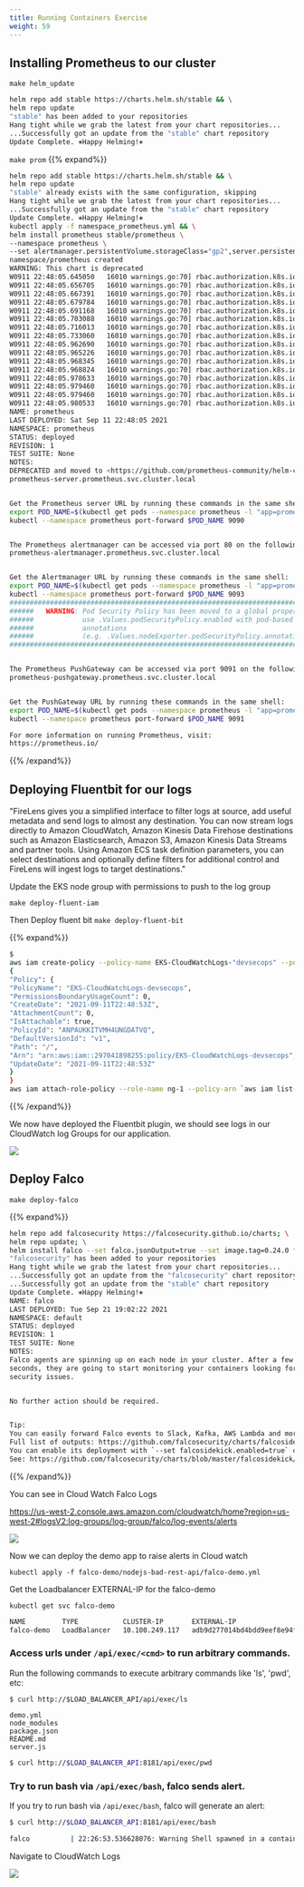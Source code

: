 ```yaml
---
title: Running Containers Exercise
weight: 59
---
```


## Installing Prometheus to our cluster 

`make helm_update`

```bash
helm repo add stable https://charts.helm.sh/stable && \
helm repo update
"stable" has been added to your repositories
Hang tight while we grab the latest from your chart repositories...
...Successfully got an update from the "stable" chart repository
Update Complete. ⎈Happy Helming!⎈
```

`make prom`
{{% expand%}}
```bash
helm repo add stable https://charts.helm.sh/stable && \
helm repo update
"stable" already exists with the same configuration, skipping
Hang tight while we grab the latest from your chart repositories...
...Successfully got an update from the "stable" chart repository
Update Complete. ⎈Happy Helming!⎈
kubectl apply -f namespace_prometheus.yml && \
helm install prometheus stable/prometheus \
--namespace prometheus \
--set alertmanager.persistentVolume.storageClass="gp2",server.persistentVolume.storageClass="gp2"
namespace/prometheus created
WARNING: This chart is deprecated
W0911 22:48:05.645050   16010 warnings.go:70] rbac.authorization.k8s.io/v1beta1 ClusterRole is deprecated in v1.17+, unavailable in v1.22+; use rbac.authorization.k8s.io/v1 ClusterRole
W0911 22:48:05.656705   16010 warnings.go:70] rbac.authorization.k8s.io/v1beta1 ClusterRole is deprecated in v1.17+, unavailable in v1.22+; use rbac.authorization.k8s.io/v1 ClusterRole
W0911 22:48:05.667391   16010 warnings.go:70] rbac.authorization.k8s.io/v1beta1 ClusterRole is deprecated in v1.17+, unavailable in v1.22+; use rbac.authorization.k8s.io/v1 ClusterRole
W0911 22:48:05.679784   16010 warnings.go:70] rbac.authorization.k8s.io/v1beta1 ClusterRole is deprecated in v1.17+, unavailable in v1.22+; use rbac.authorization.k8s.io/v1 ClusterRole
W0911 22:48:05.691168   16010 warnings.go:70] rbac.authorization.k8s.io/v1beta1 ClusterRoleBinding is deprecated in v1.17+, unavailable in v1.22+; use rbac.authorization.k8s.io/v1 ClusterRoleBinding
W0911 22:48:05.703088   16010 warnings.go:70] rbac.authorization.k8s.io/v1beta1 ClusterRoleBinding is deprecated in v1.17+, unavailable in v1.22+; use rbac.authorization.k8s.io/v1 ClusterRoleBinding
W0911 22:48:05.716013   16010 warnings.go:70] rbac.authorization.k8s.io/v1beta1 ClusterRoleBinding is deprecated in v1.17+, unavailable in v1.22+; use rbac.authorization.k8s.io/v1 ClusterRoleBinding
W0911 22:48:05.733060   16010 warnings.go:70] rbac.authorization.k8s.io/v1beta1 ClusterRoleBinding is deprecated in v1.17+, unavailable in v1.22+; use rbac.authorization.k8s.io/v1 ClusterRoleBinding
W0911 22:48:05.962690   16010 warnings.go:70] rbac.authorization.k8s.io/v1beta1 ClusterRole is deprecated in v1.17+, unavailable in v1.22+; use rbac.authorization.k8s.io/v1 ClusterRole
W0911 22:48:05.965226   16010 warnings.go:70] rbac.authorization.k8s.io/v1beta1 ClusterRole is deprecated in v1.17+, unavailable in v1.22+; use rbac.authorization.k8s.io/v1 ClusterRole
W0911 22:48:05.968345   16010 warnings.go:70] rbac.authorization.k8s.io/v1beta1 ClusterRole is deprecated in v1.17+, unavailable in v1.22+; use rbac.authorization.k8s.io/v1 ClusterRole
W0911 22:48:05.968824   16010 warnings.go:70] rbac.authorization.k8s.io/v1beta1 ClusterRole is deprecated in v1.17+, unavailable in v1.22+; use rbac.authorization.k8s.io/v1 ClusterRole
W0911 22:48:05.978633   16010 warnings.go:70] rbac.authorization.k8s.io/v1beta1 ClusterRoleBinding is deprecated in v1.17+, unavailable in v1.22+; use rbac.authorization.k8s.io/v1 ClusterRoleBinding
W0911 22:48:05.979460   16010 warnings.go:70] rbac.authorization.k8s.io/v1beta1 ClusterRoleBinding is deprecated in v1.17+, unavailable in v1.22+; use rbac.authorization.k8s.io/v1 ClusterRoleBinding
W0911 22:48:05.979460   16010 warnings.go:70] rbac.authorization.k8s.io/v1beta1 ClusterRoleBinding is deprecated in v1.17+, unavailable in v1.22+; use rbac.authorization.k8s.io/v1 ClusterRoleBinding
W0911 22:48:05.980533   16010 warnings.go:70] rbac.authorization.k8s.io/v1beta1 ClusterRoleBinding is deprecated in v1.17+, unavailable in v1.22+; use rbac.authorization.k8s.io/v1 ClusterRoleBinding
NAME: prometheus
LAST DEPLOYED: Sat Sep 11 22:48:05 2021
NAMESPACE: prometheus
STATUS: deployed
REVISION: 1
TEST SUITE: None
NOTES:
DEPRECATED and moved to <https://github.com/prometheus-community/helm-charts>The Prometheus server can be accessed via port 80 on the following DNS name from within your cluster:
prometheus-server.prometheus.svc.cluster.local


Get the Prometheus server URL by running these commands in the same shell:
export POD_NAME=$(kubectl get pods --namespace prometheus -l "app=prometheus,component=server" -o jsonpath="{.items[0].metadata.name}")
kubectl --namespace prometheus port-forward $POD_NAME 9090


The Prometheus alertmanager can be accessed via port 80 on the following DNS name from within your cluster:
prometheus-alertmanager.prometheus.svc.cluster.local


Get the Alertmanager URL by running these commands in the same shell:
export POD_NAME=$(kubectl get pods --namespace prometheus -l "app=prometheus,component=alertmanager" -o jsonpath="{.items[0].metadata.name}")
kubectl --namespace prometheus port-forward $POD_NAME 9093
#################################################################################
######   WARNING: Pod Security Policy has been moved to a global property.  #####
######            use .Values.podSecurityPolicy.enabled with pod-based      #####
######            annotations                                               #####
######            (e.g. .Values.nodeExporter.podSecurityPolicy.annotations) #####
#################################################################################


The Prometheus PushGateway can be accessed via port 9091 on the following DNS name from within your cluster:
prometheus-pushgateway.prometheus.svc.cluster.local


Get the PushGateway URL by running these commands in the same shell:
export POD_NAME=$(kubectl get pods --namespace prometheus -l "app=prometheus,component=pushgateway" -o jsonpath="{.items[0].metadata.name}")
kubectl --namespace prometheus port-forward $POD_NAME 9091

For more information on running Prometheus, visit:
https://prometheus.io/
```
{{% /expand%}}

## Deploying Fluentbit for our logs 

"FireLens gives you a simplified interface to filter logs at source, add useful metadata and send logs to almost any destination. You can now stream logs directly to Amazon CloudWatch, Amazon Kinesis Data Firehose destinations such as Amazon Elasticsearch, Amazon S3, Amazon Kinesis Data Streams and partner tools. Using Amazon ECS task definition parameters, you can select destinations and optionally define filters for additional control and FireLens will ingest logs to target destinations."

Update the EKS node group with permissions to push to the log group 

`make deploy-fluent-iam`

Then Deploy fluent bit `make deploy-fluent-bit`

{{% expand%}}
```bash
$ 
aws iam create-policy --policy-name EKS-CloudWatchLogs-"devsecops" --policy-document file://./fluent-bit/aws/iam_role_policy.json
{
"Policy": {
"PolicyName": "EKS-CloudWatchLogs-devsecops",
"PermissionsBoundaryUsageCount": 0,
"CreateDate": "2021-09-11T22:48:53Z",
"AttachmentCount": 0,
"IsAttachable": true,
"PolicyId": "ANPAUKKITVMH4UNGDATVQ",
"DefaultVersionId": "v1",
"Path": "/",
"Arn": "arn:aws:iam::297041898255:policy/EKS-CloudWatchLogs-devsecops",
"UpdateDate": "2021-09-11T22:48:53Z"
}
}
aws iam attach-role-policy --role-name ng-1 --policy-arn `aws iam list-policies | jq -r '.[][] | select(.PolicyName == "EKS-CloudWatchLogs-devsecops") | .Arn'`
```
{{% /expand%}}

We now have deployed the Fluentbit plugin, we should see logs in our CloudWatch log Groups for our application. 

![](/images/run/cloudwatch/png)

## Deploy Falco 

`make deploy-falco`

{{% expand%}}
```bash
helm repo add falcosecurity https://falcosecurity.github.io/charts; \
helm repo update; \
helm install falco --set falco.jsonOutput=true --set image.tag=0.24.0 falcosecurity/falco
"falcosecurity" has been added to your repositories
Hang tight while we grab the latest from your chart repositories...
...Successfully got an update from the "falcosecurity" chart repository
...Successfully got an update from the "stable" chart repository
Update Complete. ⎈Happy Helming!⎈
NAME: falco
LAST DEPLOYED: Tue Sep 21 19:02:22 2021
NAMESPACE: default
STATUS: deployed
REVISION: 1
TEST SUITE: None
NOTES:
Falco agents are spinning up on each node in your cluster. After a few
seconds, they are going to start monitoring your containers looking for
security issues.


No further action should be required.


Tip: 
You can easily forward Falco events to Slack, Kafka, AWS Lambda and more with falcosidekick. 
Full list of outputs: https://github.com/falcosecurity/charts/falcosidekick.
You can enable its deployment with `--set falcosidekick.enabled=true` or in your values.yaml. 
See: https://github.com/falcosecurity/charts/blob/master/falcosidekick/values.yaml for configuration values.
```
{{% /expand%}}

You can see in Cloud Watch Falco Logs 

https://us-west-2.console.aws.amazon.com/cloudwatch/home?region=us-west-2#logsV2:log-groups/log-group/falco/log-events/alerts

![](/images/run/falco-logs.png)

Now we can deploy the demo app to raise alerts in Cloud watch 

`kubectl apply -f falco-demo/nodejs-bad-rest-api/falco-demo.yml`

Get the Loadbalancer EXTERNAL-IP for the falco-demo 

`kubectl get svc falco-demo`

```bash
NAME         TYPE           CLUSTER-IP       EXTERNAL-IP                                                              PORT(S)        AGE
falco-demo   LoadBalancer   10.100.249.117   adb9d277014bd4bdd9eef8e94f000f1b-1234566.us-west-2.elb.amazonaws.com   80:32527/TCP   4h9m
```

### Access urls under `/api/exec/<cmd>` to run arbitrary commands.

Run the following commands to execute arbitrary commands like 'ls', 'pwd', etc:

```
$ curl http://$LOAD_BALANCER_API/api/exec/ls

demo.yml
node_modules
package.json
README.md
server.js
```

```bash
$ curl http://$LOAD_BALANCER_API:8181/api/exec/pwd
```

### Try to run bash via `/api/exec/bash`, falco sends alert.

If you try to run bash via `/api/exec/bash`, falco will generate an alert:

```bash
$ curl http://$LOAD_BALANCER_API:8181/api/exec/bash
```

```bash
falco          | 22:26:53.536628076: Warning Shell spawned in a container other than entrypoint (user=root container_id=6f339b8aeb0a container_name=express_server shell=bash parent=sh cmdline=bash )
```

Navigate to CloudWatch Logs 

![](/images/run/falco-demo-alert.png)